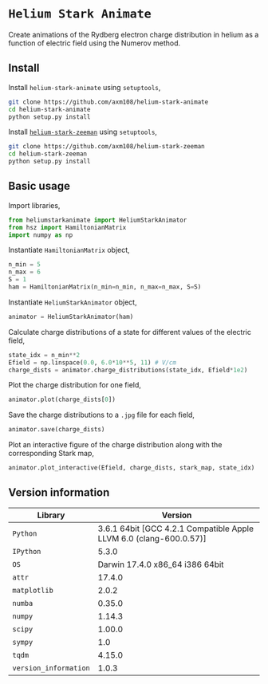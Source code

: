 `Helium Stark Animate`
===============

Create animations of the Rydberg electron charge distribution in helium as a function of electric field using the Numerov method.

Install
------- 

Install `helium-stark-animate` using `setuptools`,
```bash
git clone https://github.com/axm108/helium-stark-animate
cd helium-stark-animate
python setup.py install
```

Install [`helium-stark-zeeman`](https://github.com/axm108/helium-stark-zeeman) using `setuptools`,
```bash
git clone https://github.com/axm108/helium-stark-zeeman
cd helium-stark-zeeman
python setup.py install
```

Basic usage
-------
Import libraries,
```python
from heliumstarkanimate import HeliumStarkAnimator
from hsz import HamiltonianMatrix
import numpy as np
```

Instantiate `HamiltonianMatrix` object,
```python
n_min = 5
n_max = 6
S = 1
ham = HamiltonianMatrix(n_min=n_min, n_max=n_max, S=S)
```

Instantiate `HeliumStarkAnimator` object,
```python
animator = HeliumStarkAnimator(ham)
```

Calculate charge distributions of a state for different values of the electric field,
```python
state_idx = n_min**2
Efield = np.linspace(0.0, 6.0*10**5, 11) # V/cm
charge_dists = animator.charge_distributions(state_idx, Efield*1e2)
```

Plot the charge distribution for one field,
```python
animator.plot(charge_dists[0])
```

Save the charge distributions to a `.jpg` file for each field,
```python
animator.save(charge_dists)
```

Plot an interactive figure of the charge distribution along with the corresponding Stark map,
```python
animator.plot_interactive(Efield, charge_dists, stark_map, state_idx)
```

Version information
-------------------

| Library  | Version |
| ------------ | ------------ |
| `Python`  | 3.6.1 64bit [GCC 4.2.1 Compatible Apple LLVM 6.0 (clang-600.0.57)] |
| `IPython` | 5.3.0 |
| `OS` | Darwin 17.4.0 x86_64 i386 64bit |
| `attr` | 17.4.0 |
| `matplotlib` | 2.0.2 |
| `numba` | 0.35.0 |
| `numpy` | 1.14.3 |
| `scipy` | 1.00.0 |
| `sympy` | 1.0 |
| `tqdm` | 4.15.0 |
| `version_information` | 1.0.3 |
